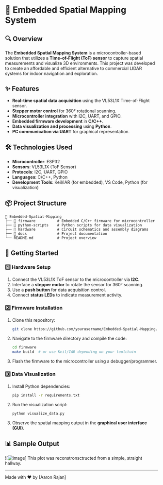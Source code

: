 # 📡 Embedded Spatial Mapping System

## 🔍 Overview
The **Embedded Spatial Mapping System** is a microcontroller-based solution that utilizes a **Time-of-Flight (ToF) sensor** to capture spatial measurements and visualize 3D environments. This project was developed to create an affordable and efficient alternative to commercial LIDAR systems for indoor navigation and exploration.

## ✨ Features
- **Real-time spatial data acquisition** using the VL53L1X Time-of-Flight sensor.
- **Stepper motor control** for 360° rotational scanning.
- **Microcontroller integration** with I2C, UART, and GPIO.
- **Embedded firmware development** in **C/C++**.
- **Data visualization and processing** using **Python**.
- **PC communication via UART** for graphical representation.

## 🛠️ Technologies Used
- **Microcontroller**: ESP32
- **Sensors**: VL53L1X (ToF Sensor)
- **Protocols**: I2C, UART, GPIO
- **Languages**: C/C++, Python
- **Development Tools**: Keil/IAR (for embedded), VS Code, Python (for visualization)

## 📦 Project Structure
```
📁 Embedded-Spatial-Mapping
├── 📂 firmware          # Embedded C/C++ firmware for microcontroller
├── 📂 python-scripts    # Python scripts for data visualization
├── 📂 hardware          # Circuit schematics and assembly diagrams
├── 📂 docs              # Project documentation
└── README.md           # Project overview
```

## 🚀 Getting Started
### 1️⃣ Hardware Setup
1. Connect the VL53L1X ToF sensor to the microcontroller via **I2C**.
2. Interface a **stepper motor** to rotate the sensor for 360° scanning.
3. Use a **push button** for data acquisition control.
4. Connect **status LEDs** to indicate measurement activity.

### 2️⃣ Firmware Installation
1. Clone this repository:
   ```sh
   git clone https://github.com/yourusername/Embedded-Spatial-Mapping.git
   ```
2. Navigate to the firmware directory and compile the code:
   ```sh
   cd firmware
   make build  # or use Keil/IAR depending on your toolchain
   ```
3. Flash the firmware to the microcontroller using a debugger/programmer.

### 3️⃣ Data Visualization
1. Install Python dependencies:
   ```sh
   pip install -r requirements.txt
   ```
2. Run the visualization script:
   ```sh
   python visualize_data.py
   ```
3. Observe the spatial mapping output in the **graphical user interface (GUI)**.

## 📊 Sample Output
![![image](https://github.com/user-attachments/assets/0ae9ba6e-e4bb-4d64-92bf-61f4ecbb5932)]
This plot was reconstronsctructed from a simple, straight hallway.

---
Made with ❤️ by [Aaron Rajan]
